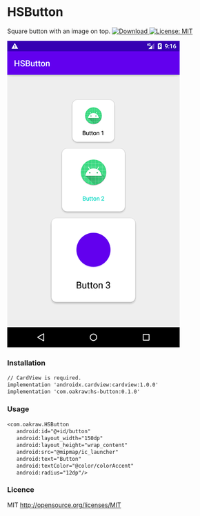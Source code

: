 # HSButton
Square button with an image on top.
[ ![Download](https://api.bintray.com/packages/oakraw/HSButton/com.oakraw.HSButton/images/download.svg?version=0.1.0) ](https://bintray.com/oakraw/HSButton/com.oakraw.HSButton/0.1.0/link)
[![License: MIT](https://img.shields.io/badge/License-MIT-yellow.svg)](https://opensource.org/licenses/MIT)

![FancyButtons Android](https://raw.githubusercontent.com/oakraw/HSButton/master/screenshot.png)

### Installation

	// CardView is required.
	implementation 'androidx.cardview:cardview:1.0.0'
	implementation 'com.oakraw:hs-button:0.1.0'
	
### Usage

    <com.oakraw.HSButton
       android:id="@+id/button"
       android:layout_width="150dp"
       android:layout_height="wrap_content"
       android:src="@mipmap/ic_launcher"
       android:text="Button"
       android:textColor="@color/colorAccent"
       android:radius="12dp"/>

### Licence

MIT
http://opensource.org/licenses/MIT
